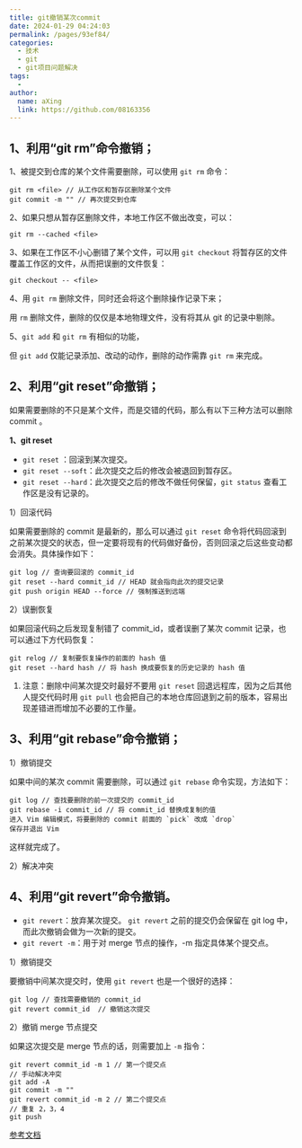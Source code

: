 ```yaml
---
title: git撤销某次commit
date: 2024-01-29 04:24:03
permalink: /pages/93ef84/
categories:
  - 技术
  - git
  - git项目问题解决
tags:
  - 
author: 
  name: aXing
  link: https://github.com/08163356
---
```


## 1、利用“git rm”命令撤销；

1、被提交到仓库的某个文件需要删除，可以使用 `git rm` 命令：

```
git rm <file> // 从工作区和暂存区删除某个文件
git commit -m "" // 再次提交到仓库
```

2、如果只想从暂存区删除文件，本地工作区不做出改变，可以：

```
git rm --cached <file>
```

<!-- more -->
3、如果在工作区不小心删错了某个文件，可以用 `git checkout` 将暂存区的文件覆盖工作区的文件，从而把误删的文件恢复：

```
git checkout -- <file>
```

4、用 `git rm` 删除文件，同时还会将这个删除操作记录下来；

用 `rm` 删除文件，删除的仅仅是本地物理文件，没有将其从 git 的记录中剔除。

5、`git add` 和 `git rm` 有相似的功能，

但 `git add` 仅能记录添加、改动的动作，删除的动作需靠 `git rm` 来完成。

## 2、利用“git reset”命撤销；

如果需要删除的不只是某个文件，而是交错的代码，那么有以下三种方法可以删除 commit 。

**1、git reset**

- `git reset` ：回滚到某次提交。
- `git reset --soft`：此次提交之后的修改会被退回到暂存区。
- `git reset --hard`：此次提交之后的修改不做任何保留，`git status` 查看工作区是没有记录的。

1）回滚代码

如果需要删除的 commit 是最新的，那么可以通过 `git reset` 命令将代码回滚到之前某次提交的状态，但一定要将现有的代码做好备份，否则回滚之后这些变动都会消失。具体操作如下：

```
git log // 查询要回滚的 commit_id
git reset --hard commit_id // HEAD 就会指向此次的提交记录
git push origin HEAD --force // 强制推送到远端
```

2）误删恢复

如果回滚代码之后发现复制错了 commit_id，或者误删了某次 commit 记录，也可以通过下方代码恢复：

```
git relog // 复制要恢复操作的前面的 hash 值
git reset --hard hash // 将 hash 换成要恢复的历史记录的 hash 值
```

1. 注意：删除中间某次提交时最好不要用 `git reset` 回退远程库，因为之后其他人提交代码时用 `git pull` 也会把自己的本地仓库回退到之前的版本，容易出现差错进而增加不必要的工作量。

## 3、利用“git rebase”命令撤销；

1）撤销提交

如果中间的某次 commit 需要删除，可以通过 `git rebase` 命令实现，方法如下：

```
git log // 查找要删除的前一次提交的 commit_id
git rebase -i commit_id // 将 commit_id 替换成复制的值
进入 Vim 编辑模式，将要删除的 commit 前面的 `pick` 改成 `drop`
保存并退出 Vim
```

这样就完成了。

2）解决冲突

## 4、利用“git revert”命令撤销。

- `git revert`：放弃某次提交。
  `git revert` 之前的提交仍会保留在 git log 中，而此次撤销会做为一次新的提交。
- `git revert -m`：用于对 merge 节点的操作，-m 指定具体某个提交点。

1）撤销提交

要撤销中间某次提交时，使用 `git revert` 也是一个很好的选择：

```
git log // 查找需要撤销的 commit_id
git revert commit_id  // 撤销这次提交
```

2）撤销 merge 节点提交

如果这次提交是 merge 节点的话，则需要加上 `-m` 指令：

```
git revert commit_id -m 1 // 第一个提交点
// 手动解决冲突
git add -A
git commit -m ""
git revert commit_id -m 2 // 第二个提交点
// 重复 2，3，4
git push
```



[参考文档](https://www.yisu.com/zixun/620433.html#:~:text=1%EF%BC%89%E6%92%A4%E9%94%80%E6%8F%90%E4%BA%A4%20%E5%A6%82%E6%9E%9C%E4%B8%AD%E9%97%B4%E7%9A%84%E6%9F%90%E6%AC%A1%20commit%20%E9%9C%80%E8%A6%81%E5%88%A0%E9%99%A4%EF%BC%8C%E5%8F%AF%E4%BB%A5%E9%80%9A%E8%BF%87%20git%20rebase%20%E5%91%BD%E4%BB%A4%E5%AE%9E%E7%8E%B0%EF%BC%8C%E6%96%B9%E6%B3%95%E5%A6%82%E4%B8%8B%EF%BC%9A%20git,%E7%BC%96%E8%BE%91%E6%A8%A1%E5%BC%8F%EF%BC%8C%E5%B0%86%E8%A6%81%E5%88%A0%E9%99%A4%E7%9A%84%20commit%20%E5%89%8D%E9%9D%A2%E7%9A%84%20%60pick%60%20%E6%94%B9%E6%88%90%20%60drop%60%20%E4%BF%9D%E5%AD%98%E5%B9%B6%E9%80%80%E5%87%BA%20Vim)